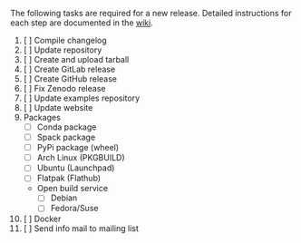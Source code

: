The following tasks are required for a new release.
Detailed instructions for each step are documented in the [wiki](https://git.damask.mpie.de/damask/DAMASK/-/wikis/releasing).

1. [ ] Compile changelog
1. [ ] Update repository
1. [ ] Create and upload tarball
1. [ ] Create GitLab release
1. [ ] Create GitHub release
1. [ ] Fix Zenodo release
1. [ ] Update examples repository
1. [ ] Update website
1. Packages
   - [ ] Conda package
   - [ ] Spack package
   - [ ] PyPi package (wheel)
   - [ ] Arch Linux (PKGBUILD)
   - [ ] Ubuntu (Launchpad)
   - [ ] Flatpak (Flathub)
   - Open build service
     - [ ] Debian
     - [ ] Fedora/Suse
1. [ ] Docker
1. [ ] Send info mail to mailing list
